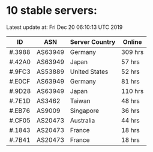 # 10 stable servers:

Latest update at: Fri Dec 20 06:10:13 UTC 2019

| ID | ASN | Server Country | Online |
| -- | --- | -------------- | ------ |
| #.3988 | AS63949 | Germany | 309 hrs |
| #.42A0 | AS63949 | Japan | 57 hrs |
| #.9FC3 | AS53889 | United States | 52 hrs |
| #.E0CF | AS63949 | Germany | 81 hrs |
| #.9D28 | AS63949 | Japan | 110 hrs |
| #.7E1D | AS3462 | Taiwan | 48 hrs |
| #.EB76 | AS9009 | Singapore | 36 hrs |
| #.CF05 | AS20473 | Australia | 44 hrs |
| #.1843 | AS20473 | France | 18 hrs |
| #.7B41 | AS20473 | France | 18 hrs |

